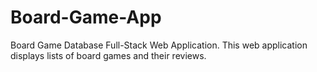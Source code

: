# Board-Game-App
Board Game Database Full-Stack Web Application. This web application displays lists of board games and their reviews. 
